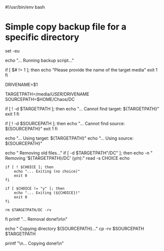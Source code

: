 #!/usr/bin/env bash

# Simple copy backup file for a specific directory

set -eu

echo "... Running backup script..."

if [ $# != 1 ]; then
    echo "Please provide the name of the target media"
    exit 1
fi

DRIVENAME=$1

TARGETPATH=/media/$USER/$DRIVENAME
SOURCEPATH=$HOME/Chaos/DC

if [ ! -d $TARGETPATH ]; then
    echo "... Cannot find target: ${TARGETPATH}"
    exit 1
fi

if [ ! -d $SOURCEPATH ]; then
    echo "... Cannot find source: ${SOURCEPATH}"
    exit 1
fi 

echo "... Using target: ${TARGETPATH}"
echo "... Using source: ${SOURCEPATH}"

echo "    Removing old files..."
if [ -d $TARGETPATH"/DC" ]; then
    echo -n "    Removing '${TARGETPATH}/DC' (y/n):"
    read -s CHOICE
    echo

    if [ ! $CHOICE ]; then
        echo "... Exiting (no choice)"
        exit 0
    fi

    if [ $CHOICE != "y" ]; then
        echo "... Exiting (${CHOICE})"
        exit 0
    fi

    rm $TARGETPATH/DC -rv
fi
printf "... Removal done!\n\n"

echo "    Copying directory ${SOURCEPATH}..."
cp -rv $SOURCEPATH $TARGETPATH

printf "\n... Copying done!\n"
